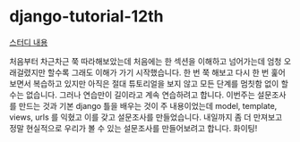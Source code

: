 # django-tutorial-12th

[스터디 내용](https://www.notion.so/1-Django-tutorial-43bd49334db6449c96d9b336b31cf2ac)  

처음부터 차근차근 쭉 따라해보았는데 처음에는 한 섹션을 이해하고 넘어가는데 엄청 오래걸렸지만 할수록 그래도 이해가 가기 시작했습니다.
한 번 쭉 해보고 다시 한 번 훑어보면서 복습하고 있지만 아직은 절대 튜토리얼을 보지 않고 모든 단계를 멈칫함 없이 할 수는 없습니다.
그러나 연습만이 길이라고 계속 연습하려고 합니다. 이번주는 설문조사를 만드는 것과 기본 django 틀을 배우는 것이 주 내용이었는데 model, template, views, 
urls 를 익혔고 이를 갖고 설문조사를 만들었습니다. 내일까지 좀 더 만져보고 정말 현실적으로 우리가 볼 수 있는 설문조사를 만들어보려고 합니다. 
화이팅! 